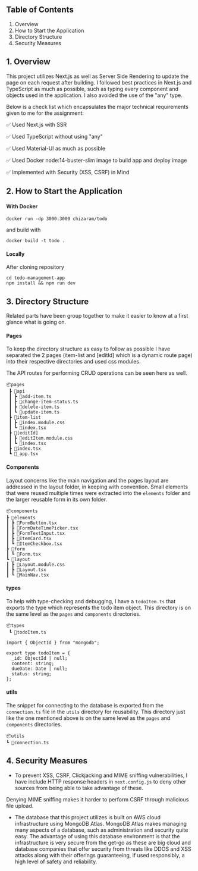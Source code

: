 ## Table of Contents

1.  Overview
2.  How to Start the Application
3.  Directory Structure
4.  Security Measures

## 1. Overview

This project utilizes Next.js as well as Server Side Rendering to update the page on each request after building. I followed best practices in Next.js and TypeScript as much as possible, such as typing every component and objects used in the application. I also avoided the use of the "any" type.

Below is a check list which encapsulates the major technical requirements given to me for the assignment:

:white_check_mark: Used Next.js with SSR

:white_check_mark: Used TypeScript without using "any"

:white_check_mark: Used Material-UI as much as possible

:white_check_mark: Used Docker node:14-buster-slim image to build app and deploy image

:white_check_mark: Implemented with Security (XSS, CSRF) in Mind

## 2. How to Start the Application

#### With Docker

```
docker run -dp 3000:3000 chizaram/todo
```

and build with

```
docker build -t todo .
```

#### Locally

After cloning repository

```
cd todo-management-app
npm install && npm run dev
```

## 3. Directory Structure

Related parts have been group together to make it easier to know at a first glance what is going on.

#### Pages

To keep the directory structure as easy to follow as possible I have separated the 2 pages (item-list and [editId] which is a dynamic route page) into their respective directories and used css modules.

The API routes for performing CRUD operations can be seen here as well.

```
📦pages
 ┣ 📂api
 ┃ ┣ 📜add-item.ts
 ┃ ┣ 📜change-item-status.ts
 ┃ ┣ 📜delete-item.ts
 ┃ ┗ 📜update-item.ts
 ┣ 📂item-list
 ┃ ┣ 📜index.module.css
 ┃ ┗ 📜index.tsx
 ┣ 📂[editId]
 ┃ ┣ 📜editItem.module.css
 ┃ ┗ 📜index.tsx
 ┣ 📜index.tsx
 ┗ 📜_app.tsx
```

#### Components

Layout concerns like the main navigation and the pages layout are addressed in the layout folder, in keeping with convention. Small elements that were reused multiple times were extracted into the `elements` folder and the larger reusable form in its own folder.

```
📦components
┣ 📂elements
┃ ┣ 📜FormButton.tsx
┃ ┣ 📜FormDateTimePicker.tsx
┃ ┣ 📜FormTextInput.tsx
┃ ┣ 📜ItemCard.tsx
┃ ┗ 📜ItemCheckbox.tsx
┣ 📂form
┃ ┗ 📜Form.tsx
┗ 📂layout
┃ ┣ 📜Layout.module.css
┃ ┣ 📜Layout.tsx
┃ ┗ 📜MainNav.tsx
```

#### types

To help with type-checking and debugging, I have a `todoItem.ts` that exports the type which represents the todo item object. This directory is on the same level as the `pages` and `components` directories.

```
📦types
 ┗ 📜todoItem.ts
```

```
import { ObjectId } from "mongodb";

export type todoItem = {
  _id: ObjectId | null;
  content: string;
  dueDate: Date | null;
  status: string;
};
```

#### utils

The snippet for connecting to the database is exported from the `connection.ts` file in the `utils` directory for reusability. This directory just like the one mentioned above is on the same level as the `pages` and `components` directories.

```
📦utils
┗ 📜connection.ts
```

## 4. Security Measures

- To prevent XSS, CSRF, Clickjacking and MIME sniffing vulnerabilities, I have include HTTP response headers in `next.config.js` to deny other sources from being able to take advantage of these.

Denying MIME sniffing makes it harder to perform CSRF through malicious file upload.

- The database that this project utilizes is built on AWS cloud infrastructure using MongoDB Atlas. MongoDB Atlas makes managing many aspects of a database, such as administration and security quite easy. The advantage of using this database environment is that the infrastructure is very secure from the get-go as these are big cloud and database companies that offer security from threats like DDOS and XSS attacks along with their offerings guaranteeing, if used responsibly, a high level of safety and reliability.
